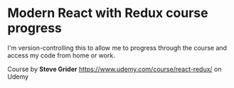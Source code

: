 # Modern React with Redux course progress

I'm version-controlling this to allow me to progress through the course and access my code from home or work. 

Course by **Steve Grider** https://www.udemy.com/course/react-redux/ on Udemy

